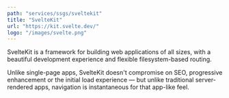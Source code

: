 ```yaml
---
path: "services/ssgs/sveltekit"
title: "SvelteKit"
url: "https://kit.svelte.dev/"
logo: "/images/svelte.png"
---
```


SvelteKit is a framework for building web applications of all sizes, with a beautiful development experience and flexible filesystem-based routing.

Unlike single-page apps, SvelteKit doesn't compromise on SEO, progressive enhancement or the initial load experience — but unlike traditional server-rendered apps, navigation is instantaneous for that app-like feel.
